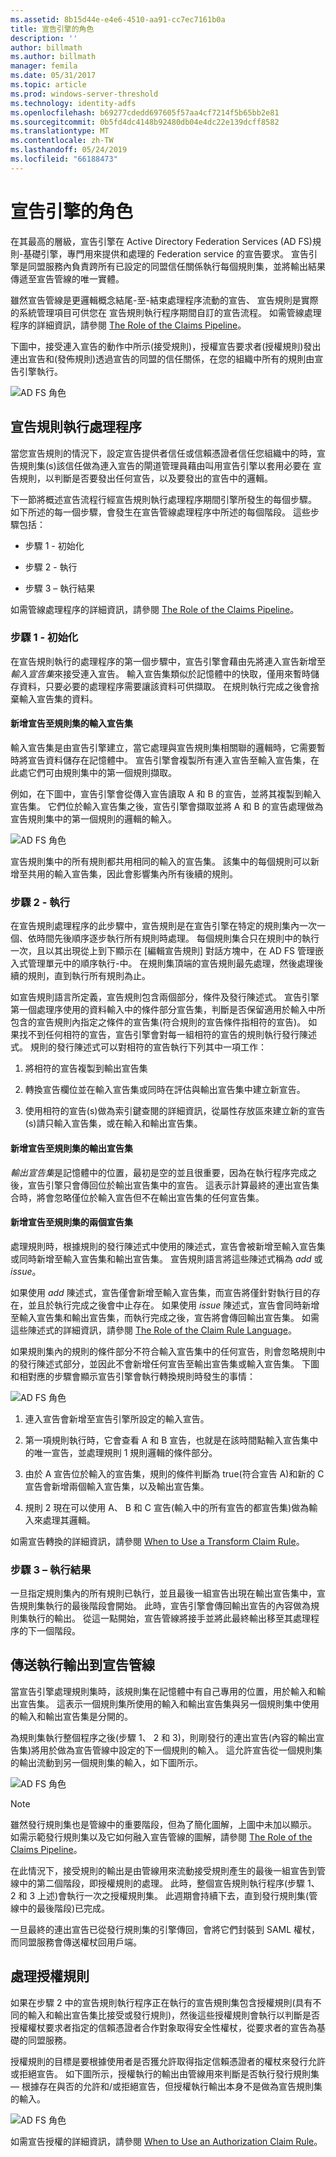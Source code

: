 ```yaml
---
ms.assetid: 8b15d44e-e4e6-4510-aa91-cc7ec7161b0a
title: 宣告引擎的角色
description: ''
author: billmath
ms.author: billmath
manager: femila
ms.date: 05/31/2017
ms.topic: article
ms.prod: windows-server-threshold
ms.technology: identity-adfs
ms.openlocfilehash: b69277cdedd697605f57aa4cf7214f5b65bb2e81
ms.sourcegitcommit: 0b5fd4dc4148b92480db04e4dc22e139dcff8582
ms.translationtype: MT
ms.contentlocale: zh-TW
ms.lasthandoff: 05/24/2019
ms.locfileid: "66188473"
---
```

# <a name="the-role-of-the-claims-engine"></a>宣告引擎的角色
在其最高的層級，宣告引擎在 Active Directory Federation Services \(AD FS\)規則\-基礎引擎，專門用來提供和處理的 Federation service 的宣告要求。 宣告引擎是同盟服務內負責跨所有已設定的同盟信任關係執行每個規則集，並將輸出結果傳遞至宣告管線的唯一實體。  
  
雖然宣告管線是更邏輯概念結尾\-至\-結束處理程序流動的宣告、 宣告規則是實際的系統管理項目可供您在 宣告規則執行程序期間自訂的宣告流程。 如需管線處理程序的詳細資訊，請參閱 [The Role of the Claims Pipeline](The-Role-of-the-Claims-Pipeline.md)。  
  
下圖中，接受連入宣告的動作中所示\(接受規則\)，授權宣告要求者\(授權規則\)發出連出宣告和\(發佈規則\)透過宣告的同盟的信任關係，在您的組織中所有的規則由宣告引擎執行。  
  
![AD FS 角色](media/adfs2_enginepipeline.gif)  
  
## <a name="claim-rules-execution-process"></a>宣告規則執行處理程序  
當您宣告規則的情況下，設定宣告提供者信任或信賴憑證者信任您組織中的時，宣告規則集\(s\)該信任做為連入宣告的閘道管理員藉由叫用宣告引擎以套用必要在 宣告規則，以判斷是否要發出任何宣告，以及要發出的宣告中的邏輯。  
  
下一節將概述宣告流程行經宣告規則執行處理程序期間引擎所發生的每個步驟。 如下所述的每一個步驟，會發生在宣告管線處理程序中所述的每個階段。 這些步驟包括：  
  
-   步驟 1 - 初始化  
  
-   步驟 2 - 執行  
  
-   步驟 3 – 執行結果  
  
如需管線處理程序的詳細資訊，請參閱 [The Role of the Claims Pipeline](The-Role-of-the-Claims-Pipeline.md)。  
  
### <a name="step-1--initialization"></a>步驟 1 - 初始化  
在宣告規則執行的處理程序的第一個步驟中，宣告引擎會藉由先將連入宣告新增至*輸入宣告集*來接受連入宣告。 輸入宣告集類似於記憶體中的快取，僅用來暫時儲存資料，只要必要的處理程序需要讓該資料可供擷取。 在規則執行完成之後會捨棄輸入宣告集的資料。  
  
#### <a name="adding-a-claim-to-the-input-claim-set-for-a-rule-set"></a>新增宣告至規則集的輸入宣告集  
輸入宣告集是由宣告引擎建立，當它處理與宣告規則集相關聯的邏輯時，它需要暫時將宣告資料儲存在記憶體中。 宣告引擎會複製所有連入宣告至輸入宣告集，在此處它們可由規則集中的第一個規則擷取。  
  
例如，在下圖中，宣告引擎會從傳入宣告讀取 A 和 B 的宣告，並將其複製到輸入宣告集。 它們位於輸入宣告集之後，宣告引擎會擷取並將 A 和 B 的宣告處理做為宣告規則集中的第一個規則的邏輯的輸入。  
  
![AD FS 角色](media/adfs2_context1.gif)  
  
宣告規則集中的所有規則都共用相同的輸入的宣告集。 該集中的每個規則可以新增至共用的輸入宣告集，因此會影響集內所有後續的規則。  
  
### <a name="step-2--execution"></a>步驟 2 - 執行  
在宣告規則處理程序的此步驟中，宣告規則是在宣告引擎在特定的規則集內一次一個、依時間先後順序逐步執行所有規則時處理。 每個規則集合只在規則中的執行一次，且以其出現從上到下顯示在 [編輯宣告規則] 對話方塊中，在 AD FS 管理嵌入式管理單元中的順序執行\-中。 在規則集頂端的宣告規則最先處理，然後處理後續的規則，直到執行所有規則為止。  
  
如宣告規則語言所定義，宣告規則包含兩個部分，條件及發行陳述式。 宣告引擎第一個處理序使用的資料輸入中的條件部分宣告集，判斷是否保留適用於輸入中所包含的宣告規則內指定之條件的宣告集\(符合規則的宣告條件指相符的宣告\)。 如果找不到任何相符的宣告，宣告引擎會對每一組相符的宣告的規則執行發行陳述式。 規則的發行陳述式可以對相符的宣告執行下列其中一項工作：  
  
1.  將相符的宣告複製到輸出宣告集  
  
2.  轉換宣告欄位並在輸入宣告集或同時在評估與輸出宣告集中建立新宣告。  
  
3.  使用相符的宣告\(s\)做為索引鍵查閱的詳細資訊，從屬性存放區來建立新的宣告\(s\)請只輸入宣告集，或在輸入和輸出宣告集。  
  
#### <a name="adding-a-claim-to-the-output-claim-set-for-a-rule-set"></a>新增宣告至規則集的輸出宣告集  
*輸出宣告集*是記憶體中的位置，最初是空的並且很重要，因為在執行程序完成之後，宣告引擎只會傳回位於輸出宣告集中的宣告。 這表示計算最終的連出宣告集合時，將會忽略僅位於輸入宣告但不在輸出宣告集的任何宣告集。  
  
#### <a name="adding-a-claim-to-both-claim-sets-for-a-rule-set"></a>新增宣告至規則集的兩個宣告集  
處理規則時，根據規則的發行陳述式中使用的陳述式，宣告會被新增至輸入宣告集或同時新增至輸入宣告集和輸出宣告集。 宣告規則語言將這些陳述式稱為 *add* 或 *issue*。  
  
如果使用 *add* 陳述式，宣告僅會新增至輸入宣告集，而宣告將僅針對執行目的存在，並且於執行完成之後會中止存在。 如果使用 *issue* 陳述式，宣告會同時新增至輸入宣告集和輸出宣告集，而執行完成之後，宣告將會傳回輸出宣告集。 如需這些陳述式的詳細資訊，請參閱 [The Role of the Claim Rule Language](The-Role-of-the-Claim-Rule-Language.md)。  
  
如果規則集內的規則的條件部分不符合輸入宣告集中的任何宣告，則會忽略規則中的發行陳述式部分，並因此不會新增任何宣告至輸出宣告集或輸入宣告集。 下圖和相對應的步驟會顯示宣告引擎會執行轉換規則時發生的事情：  
  
![AD FS 角色](media/adfs2_context2.gif)  
  
1.  連入宣告會新增至宣告引擎所設定的輸入宣告。  
  
2.  第一項規則執行時，它會查看 A 和 B 宣告，也就是在該時間點輸入宣告集中的唯一宣告，並處理規則 1 規則邏輯的條件部分。  
  
3.  由於 A 宣告位於輸入的宣告集，規則的條件判斷為 true\(符合宣告 A\)和新的 C 宣告會新增兩個輸入宣告集，以及輸出宣告集。  
  
4.  規則 2 現在可以使用 A、 B 和 C 宣告\(輸入中的所有宣告的都宣告集\)做為輸入來處理其邏輯。  
  
如需宣告轉換的詳細資訊，請參閱 [When to Use a Transform Claim Rule](When-to-Use-a-Transform-Claim-Rule.md)。  
  
### <a name="step-3--execution-result"></a>步驟 3 – 執行結果  
一旦指定規則集內的所有規則已執行，並且最後一組宣告出現在輸出宣告集中，宣告規則集執行的最後階段會開始。 此時，宣告引擎會傳回輸出宣告的內容做為規則集執行的輸出。 從這一點開始，宣告管線將接手並將此最終輸出移至其處理程序的下一個階段。  
  
## <a name="sending-the-execution-output-to-the-claims-pipeline"></a>傳送執行輸出到宣告管線  
當宣告引擎處理規則集時，該規則集在記憶體中有自己專用的位置，用於輸入和輸出宣告集。 這表示一個規則集所使用的輸入和輸出宣告集與另一個規則集中使用的輸入和輸出宣告集是分開的。  
  
為規則集執行整個程序之後\(步驟 1、 2 和 3\)，則剛發行的連出宣告\(內容的輸出宣告集\)將用於做為宣告管線中設定的下一個規則的輸入。 這允許宣告從一個規則集的輸出流動到另一個規則集的輸入，如下圖所示。  
  
![AD FS 角色](media/adfs2_enginecontexts.gif)  
  
> [!NOTE]  
> 雖然發行規則集也是管線中的重要階段，但為了簡化圖解，上圖中未加以顯示。 如需示範發行規則集以及它如何融入宣告管線的圖解，請參閱 [The Role of the Claims Pipeline](The-Role-of-the-Claims-Pipeline.md)。  
  
在此情況下，接受規則的輸出是由管線用來流動接受規則產生的最後一組宣告到管線中的第二個階段，即授權規則的處理。 此時，整個宣告規則執行程序\(步驟 1、 2 和 3 上述\)會執行一次之授權規則集。 此週期會持續下去，直到發行規則集\(管線中的最後階段\)已完成。  
  
一旦最終的連出宣告已從發行規則集的引擎傳回，會將它們封裝到 SAML 權杖，而同盟服務會傳送權杖回用戶端。  
  
## <a name="processing-authorization-rules"></a>處理授權規則  
如果在步驟 2 中的宣告規則執行程序正在執行的宣告規則集包含授權規則\(具有不同的輸入和輸出宣告集比接受或發行規則\)，然後這些授權規則會執行以判斷是否授權權杖要求者指定的信賴憑證者合作對象取得安全性權杖，從要求者的宣告為基礎的同盟服務。  
  
授權規則的目標是要根據使用者是否獲允許取得指定信賴憑證者的權杖來發行允許或拒絕宣告。 如下圖所示，授權執行的輸出由管線用來判斷是否執行發行規則集 — 根據存在與否的允許和\/或拒絕宣告，但授權執行輸出本身不是做為宣告規則集的輸入。  
  
![AD FS 角色](media/adfs2_authorization.gif)  
  
如需宣告授權的詳細資訊，請參閱 [When to Use an Authorization Claim Rule](When-to-Use-an-Authorization-Claim-Rule.md)。  
  

